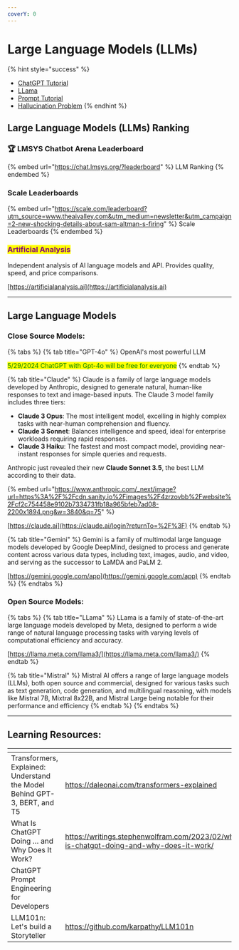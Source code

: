 ```yaml
---
coverY: 0
---
```


# Large Language Models (LLMs)

{% hint style="success" %}
* [ChatGPT Tutorial](chatgpt/)
* [LLama](llama.md)
* [Prompt Tutorial](prompt.md)
* [Hallucination Problem](hallucination-problem.md)
{% endhint %}



## Large Language Models (LLMs) Ranking



### 🏆 LMSYS Chatbot Arena Leaderboard

{% embed url="https://chat.lmsys.org/?leaderboard" %}
LLM Ranking
{% endembed %}

### Scale Leaderboards

{% embed url="https://scale.com/leaderboard?utm_source=www.theaivalley.com&utm_medium=newsletter&utm_campaign=2-new-shocking-details-about-sam-altman-s-firing" %}
Scale Leaderboards
{% endembed %}

### <mark style="color:purple;">Artificial Analysis</mark>

Independent analysis of AI language models and API. Provides quality, speed, and price comparisons.

[https://artificialanalysis.ai](https://artificialanalysis.ai)

***

## Large Language Models

### Close Source Models:

{% tabs %}
{% tab title="GPT-4o" %}
OpenAI's most powerful LLM

<mark style="color:green;">5/29/2024 ChatGPT with Gpt-4o will be free for everyone</mark>
{% endtab %}

{% tab title="Claude" %}
Claude is a family of large language models developed by Anthropic, designed to generate natural, human-like responses to text and image-based inputs. The Claude 3 model family includes three tiers:

* **Claude 3 Opus**: The most intelligent model, excelling in highly complex tasks with near-human comprehension and fluency.
* **Claude 3 Sonnet**: Balances intelligence and speed, ideal for enterprise workloads requiring rapid responses.
* **Claude 3 Haiku**: The fastest and most compact model, providing near-instant responses for simple queries and requests.

Anthropic just revealed their new **Claude Sonnet 3.5**, the best LLM according to their data.

{% embed url="https://www.anthropic.com/_next/image?url=https%3A%2F%2Fcdn.sanity.io%2Fimages%2F4zrzovbb%2Fwebsite%2Fcf2c754458e9102b7334731fb18a965bfeb7ad08-2200x1894.png&w=3840&q=75" %}

[https://claude.ai](https://claude.ai/login?returnTo=%2F%3F)
{% endtab %}

{% tab title="Gemini" %}
Gemini is a family of multimodal large language models developed by Google DeepMind, designed to process and generate content across various data types, including text, images, audio, and video, and serving as the successor to LaMDA and PaLM 2.

[https://gemini.google.com/app](https://gemini.google.com/app)
{% endtab %}
{% endtabs %}



### Open Source Models:

{% tabs %}
{% tab title="LLama" %}
LLama is a family of state-of-the-art large language models developed by Meta, designed to perform a wide range of natural language processing tasks with varying levels of computational efficiency and accuracy.

[https://llama.meta.com/llama3/](https://llama.meta.com/llama3/)
{% endtab %}

{% tab title="Mistral" %}
Mistral AI offers a range of large language models (LLMs), both open source and commercial, designed for various tasks such as text generation, code generation, and multilingual reasoning, with models like Mistral 7B, Mixtral 8x22B, and Mistral Large being notable for their performance and efficiency
{% endtab %}
{% endtabs %}

***

## Learning Resources:

<table data-view="cards"><thead><tr><th></th><th></th><th></th></tr></thead><tbody><tr><td>Transformers, Explained: Understand the Model Behind GPT-3, BERT, and T5</td><td><a href="https://daleonai.com/transformers-explained">https://daleonai.com/transformers-explained</a></td><td></td></tr><tr><td>What Is ChatGPT Doing … and Why Does It Work?</td><td><a href="https://writings.stephenwolfram.com/2023/02/what-is-chatgpt-doing-and-why-does-it-work/">https://writings.stephenwolfram.com/2023/02/what-is-chatgpt-doing-and-why-does-it-work/</a></td><td></td></tr><tr><td>ChatGPT Prompt Engineering for Developers</td><td></td><td><a href="https://www.deeplearning.ai/short-courses/chatgpt-prompt-engineering-for-developers/">https://www.deeplearning.ai/short-courses/chatgpt-prompt-engineering-for-developers/</a></td></tr><tr><td>LLM101n: Let's build a Storyteller</td><td><a href="https://github.com/karpathy/LLM101n">https://github.com/karpathy/LLM101n</a></td><td></td></tr></tbody></table>



